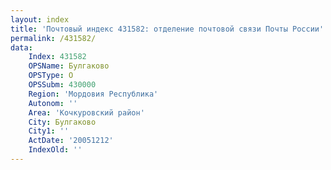 ```yaml
---
layout: index
title: 'Почтовый индекс 431582: отделение почтовой связи Почты России'
permalink: /431582/
data:
    Index: 431582
    OPSName: Булгаково
    OPSType: О
    OPSSubm: 430000
    Region: 'Мордовия Республика'
    Autonom: ''
    Area: 'Кочкуровский район'
    City: Булгаково
    City1: ''
    ActDate: '20051212'
    IndexOld: ''
---
```

